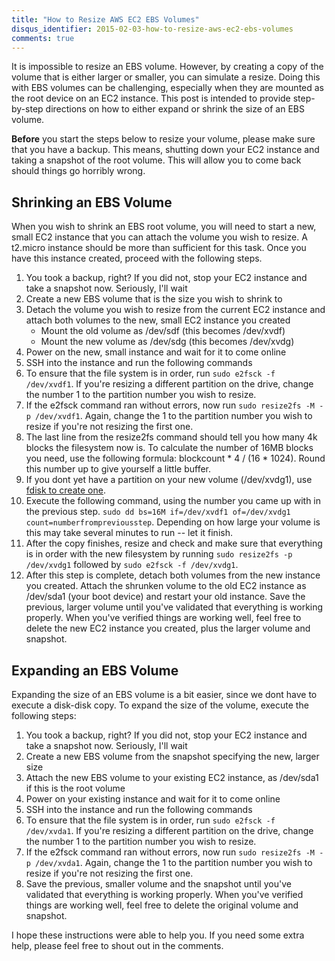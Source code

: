 ```yaml
---
title: "How to Resize AWS EC2 EBS Volumes"
disqus_identifier: 2015-02-03-how-to-resize-aws-ec2-ebs-volumes
comments: true
---
```

It is impossible to resize an EBS volume. However, by creating a copy of the volume that is either larger or smaller, you can simulate a resize. Doing this with EBS volumes can be challenging, especially when they are mounted as the root device on an EC2 instance. This post is intended to provide step-by-step directions on how to either expand or shrink the size of an EBS volume.

**Before** you start the steps below to resize your volume, please make sure that you have a backup. This means, shutting down your EC2 instance and taking a snapshot of the root volume. This will allow you to come back should things go horribly wrong.

## Shrinking an EBS Volume
When you wish to shrink an EBS root volume, you will need to start a new, small EC2 instance that you can attach the volume you wish to resize. A t2.micro instance should be more than sufficient for this task. Once you have this instance created, proceed with the following steps.

1. You took a backup, right? If you did not, stop your EC2 instance and take a snapshot now. Seriously, I'll wait
2. Create a new EBS volume that is the size you wish to shrink to
3. Detach the volume you wish to resize from the current EC2 instance and attach both volumes to the new, small EC2 instance you created
    * Mount the old volume as /dev/sdf (this becomes /dev/xvdf)
    * Mount the new volume as /dev/sdg (this becomes /dev/xvdg)
4. Power on the new, small instance and wait for it to come online
5. SSH into the instance and run the following commands
6. To ensure that the file system is in order, run `sudo e2fsck -f /dev/xvdf1`. If you're resizing a different partition on the drive, change the number 1 to the partition number you wish to resize.
7. If the e2fsck command ran without errors, now run `sudo resize2fs -M -p /dev/xvdf1`. Again, change the 1 to the partition number you wish to resize if you're not resizing the first one.
8. The last line from the resize2fs command should tell you how many 4k blocks the filesystem now is. To calculate the number of 16MB blocks you need, use the following formula: blockcount * 4 / (16 * 1024). Round this number up to give yourself a little buffer.
9. If you dont yet have a partition on your new volume (/dev/xvdg1), use [fdisk to create one](http://www.howtogeek.com/106873/how-to-use-fdisk-to-manage-partitions-on-linux/).
10. Execute the following command, using the number you came up with in the previous step. `sudo dd bs=16M if=/dev/xvdf1 of=/dev/xvdg1 count=numberfrompreviousstep`. Depending on how large your volume is this may take several minutes to run -- let it finish.
11. After the copy finishes, resize and check and make sure that everything is in order with the new filesystem by running `sudo resize2fs -p /dev/xvdg1` followed by `sudo e2fsck -f /dev/xvdg1`.
12. After this step is complete, detach both volumes from the new instance you created. Attach the shrunken volume to the old EC2 instance as /dev/sda1 (your boot device) and restart your old instance. Save the previous, larger volume until you've validated that everything is working properly. When you've verified things are working well, feel free to delete the new EC2 instance you created, plus the larger volume and snapshot.

## Expanding an EBS Volume
Expanding the size of an EBS volume is a bit easier, since we dont have to execute a disk-disk copy. To expand the size of the volume, execute the following steps:

1. You took a backup, right? If you did not, stop your EC2 instance and take a snapshot now. Seriously, I'll wait
2. Create a new EBS volume from the snapshot specifying the new, larger size
3. Attach the new EBS volume to your existing EC2 instance, as /dev/sda1 if this is the root volume
4. Power on your existing instance and wait for it to come online
5. SSH into the instance and run the following commands
6. To ensure that the file system is in order, run `sudo e2fsck -f /dev/xvda1`. If you're resizing a different partition on the drive, change the number 1 to the partition number you wish to resize.
7. If the e2fsck command ran without errors, now run `sudo resize2fs -M -p /dev/xvda1`. Again, change the 1 to the partition number you wish to resize if you're not resizing the first one.
8. Save the previous, smaller volume and the snapshot until you've validated that everything is working properly. When you've verified things are working well, feel free to delete the original volume and snapshot.

I hope these instructions were able to help you. If you need some extra help, please feel free to shout out in the comments.

